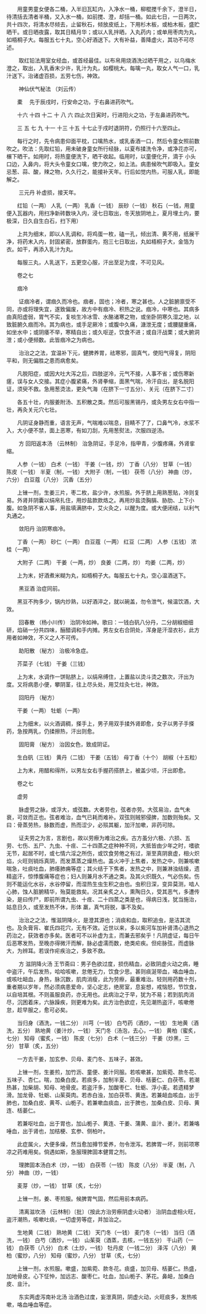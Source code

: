 <!-- { "loadSidebar": true } -->
　　用童男童女便各二桶，入半旧瓦缸内，入净水一桶，柳棍搅千余下，澄半日，待清括去清者半桶，又入水一桶，如前搅、澄，却括一桶。如此七日，一日两次，共十四次，将清水尽倾去，止留秋石，倾放皮纸上，下用杉木板，或柏木板，盛贮晒干。或日晒夜露，取其日精月华；或以人乳拌晒，入丸药内；或单用枣肉为丸，如梧桐子大。每服五七十丸，空心好酒送下。大有补益，善降虚火，其功不可尽述。

　　 取红铅法用室女经血，或首经最佳。以布帛用烧酒洗过晒干用之，以乌梅水澄之，取出，入乳香末少许，乳汁为丸，如樱桃大。每噙一丸，取女人气一口，乳汁送下。治诸虚百损，五劳七伤，神效。

　　 神仙伏气秘法 （刘云传）

　　橐 　先于辰戌时，行安命之功，于右鼻进药吹气。

　　十六 十四 十二 十 八 六 四止次日寅时，行进阳火之功，于左鼻进药吹气。

　　三 五 七 九 十一 十三 十五 十七止于戌时退阴符，仍照行十六至四止。

　　每行之时，先令病患仰面平枕，口噙热水，或乳香酒一口，然后令童女照前数吹之。吹法：先取红铅，用未破身童女所行经脉，以夏布揉洗令净，或净花亦可，榐下晒干。如用时，将热童便洗下，晒干收起。临用时，以童便化开，滴于 小头口边，入鼻内，将大头令童女口噙，使力吹之，如上法。病患候吹气即吸入。童女忌葱、蒜、酸，辣之物，久久行之，能接补天年。行后如觉内热，可服人乳，即能解之。

　　 三元丹  补虚损，接天年。

　　红铅（一两） 人乳（一两） 乳香（一钱） 辰砂（一钱） 秋石（一钱，用童便入瓦器内，用扫净新砖数块入内，浸七日取出，冬天放阴地上，夏月埋土内，要极深，日久自生白石，扫下用）

　　上共为细末，即以人乳调和，将鸡蛋一枚，磕一孔，倾出清、黄不用，纸展干净，将药末入内，封固紧密，放群蛋内，抱三七日取出，丸如梧桐子大，金箔为衣。如干，再添入乳汁为丸。

　　每服三丸，人乳送下，五更空心服，汗出至足为度，不可见风。

　　卷之七

　　痼冷

　　 证痼冷者，谓痼久而冷也。痼者，固也；冷者，寒之甚也。人之脏腑禀受不同，亦或将理失宜，遂致偏废，故方中有痼冷、积热之说。痼冷，中寒也。其病多由真阳虚弱，胃气不实，复啖生冷冰雪、水酪诸寒之物，或坐卧阴寒久湿之地，以致脏腑久痼而冷。其为病也，或手足厥冷；或腹中久痛，溏泄无度；或腰腿重痛，如坐水中；或阴痿不举，寒精自出；或久呕逆，饮食不进；或自汗战栗；或大腑洞泄；或小便频数。此皆痼冷之为病也。

　　 治治之之法，宜温补下元，健脾养胃，祛寒邪，固真气，使阳气得复，阴阳平和，则无偏胜之患而病愈矣。

　　凡脱阳症，或因大吐大泻之后，四肢逆冷，元气不接，人事不省；或伤寒新瘥，误与女人交接。其症小腹紧痛，外肾拳缩，面黑气喘，冷汗自出，是名脱阳证，须臾不救。急用葱烫法，更灸气海（在脐下一寸五分）、关元（在脐下二寸）

　　各五十壮，内服姜附汤、五积散之类。然后可服黑锡丹，或灸男左女右中指一壮，再灸关元穴七壮。

　　凡阴证身静而重，语言无声，气喘难以喘息，目睛不了了，口鼻气冷，水浆不入，大小便不禁，面上恶寒，有如刀刮，先用葱熨法，次服四逆汤。

　　 方 回阳返本汤 （云林制） 治急阴证，手足冷，指甲青，少腹疼痛，外肾挛缩。

　　人参（一钱） 白术（一钱） 干姜（一钱，炒） 丁香（八分） 甘草（一钱） 陈皮（一钱） 半夏（制，一钱） 大附子（制，一钱） 茯苓（八分） 神曲（炒，六分） 白豆蔻（八分） 沉香（五分）

　　上锉一剂，生姜三片，枣二枚，盐少许，水煎服。外于脐上用熟葱贴，冷则复易。外肾并阴囊以绢帛扎住，用炒盐款款烙之。再用炒盐烫胸膈、胁肋、上下小腹。如急阴不省人事，用盐填满脐中，艾火灸之，以醒为度。或大便闭结，以利气丸通之。

　　 敛阳丹  治阴寒痼冷。

　　丁香（一两） 砂仁（一两） 白豆蔻（一两） 红豆（二两） 人参（五钱） 浓桂（一两）

　　大附子（二两） 干姜（一两，炒） 良姜（二两，炒） 均姜（二两，炒）

　　上为末，好酒煮米糊为丸，如梧桐子大。每服五七十丸，空心温酒送下。

　　 黑豆酒  治症同前。

　　黑豆不拘多少，锅内炒熟，以好酒淬之，就以碗盖，勿令泄气，候温饮酒，大效。

　　 回春散 （杨小川传） 治阴冷如神。歌曰：一钱白矾八分丹，二分胡椒细细研，焰硝一分共四味，酾醋调和手内摊。男左女右合阴处，浑身是汗湿衣衫，此方用者如神效，不义之人不可传。

　　 助阳散 （秘方） 治极冷急症。

　　芥菜子（七钱） 干姜（三钱）

　　上为末，水调作一饼贴脐上，以绢帛缚住，上置盐以烫斗烫之数次，汗出为度。又将病患小便，攀阴茎，往上尽头处，用艾炷灸七壮，神效。

　　 回阳丹 （秘方）

　　干姜（一两） 牡蛎（一两）

　　上为细末，以火酒调稠，搽手上，男子用双手揉外肾即愈，女子以男子手搽药，急按两乳，仍揉擦热，汗出则愈。

　　 固阳膏 （秘方） 治因女色，致成阴证。

　　生白矾（三钱） 黄丹（二钱） 干姜（五钱） 母丁香（十个） 胡椒（十五粒）

　　上为末，用醋和得所，以男左女右手握药搭脐上，被盖少顷，汗出即愈。

　　卷之七

　　虚劳

　　 脉虚劳之脉，或浮大，或弦数。大者劳也，弦者亦劳。大弦易治，血气未衰，可敛而正也。弦者难治，血气已耗而难补。双弦则贼邪侵脾，加数则殆矣。又曰：骨蒸劳热，脉数而虚，热而涩少，必殒其躯，加汗加嗽，非药可除。

　　 证夫劳之为言，言剧也，故以劳瘵为难治之疾。古方虽分六极、六损、五劳、七伤、五尸、九虫、十疰、二十四蒸之症种种不同，大抵皆由少年之时，嗜欲无节，起居不时，或七情六淫之所伤，或饮食劳倦之有过，渐至真阴衰虚，相火炽焰，火旺则销烁真阴，而发蒸蒸之燥热也。盖火冲于上焦者，发热之中，则兼咳嗽喘急，吐痰吐血，肺痿肺痈等症；其火结于下焦者，发热之中，则兼淋浊结燥，遗精盗汗，惊悸腹痛等症也；妇人则兼月水不通之类。及其火炽既久，气必伤矣。伤则不能运化水谷，水谷停留，而湿热生虫生积之由也。虫积日深，变异莫测，啮人心肺，蚀人脏腑精华，殆莫能救矣。况其亲炙之人，熏陶日久，受其恶气，多遭传染，是曰传尸，即前所谓九虫、十疰、二十四蒸之类是也，得病日浅，犹当施治，姑息日久，或至发热不休，形体 羸，真气将脱，事不及矣。

　　 治治之之法，惟滋阴降火，是澄其源也；消痰和血，取积追虫，是洁其流也。及灸膏肓、崔氏四花穴，无有不效。近世以来，多以紫河车加补肾清心退热之药治之，获效者亦多矣。医者可不以补虚为主，而兼去邪矣乎！凡阴虚证，每日午后恶寒发热，至晚亦得微汗而解，脉必虚濡而数，绝类疟疾。但疟脉弦，而虚脉大，为辨耳。若误作疟疾治之，多致不救。

　　 方 滋阴降火汤  王节斋曰：男子色欲过度，损伤精血，必致阴虚火动之病，睡中盗汗，午后发热，哈哈咳嗽，怠倦无力，饮食少思。甚则痰涎带血，咯血唾血，或咳吐衄血，身热，脉沉数，肌肉消瘦，此为劳瘵，最重难治。轻则用药数十剂，重者期以岁年，然必须病患爱命，坚心定志，绝房室，息妄想，戒恼怒，节饮食，以自培其根。不则虽服良药，亦无用也。此病治之于早，犹为不易；若到肌肉消尽，沉困着床，六脉躁疾，则更难为矣。此方治色欲症，先见潮热盗汗，咳嗽倦怠，趁早服之，愈可必矣。

　　当归身（酒洗，一钱二分） 川芎（一钱） 白芍药（酒炒，一钱） 生地黄（酒洗，五分） 熟地黄（姜汁炒，一钱） 天门冬（汤泡，去心，一钱） 黄柏（蜜炙，七分） 知母（蜜炙，一钱） 陈皮（七分） 白术（一钱三分） 干姜（炒黑，三分） 甘草（炙，五分）

　　一方去干姜，加玄参、贝母、麦门冬、五味子，甚效。

　　上锉一剂，生姜煎，加竹沥、童便、姜汁同服。若咳嗽甚，加紫菀、款冬花、五味子、杏仁。喘，加桑白皮。若痰多，加制半夏、贝母、栝蒌仁、白茯苓。若潮热甚，加柴胡、知母、地骨皮。若盗汗多，加酸枣仁、牡蛎、浮小麦。若遗精梦滑。加龙骨、牡蛎、山茱萸肉。若赤白浊，加白茯苓、黄连。若兼衄血咳血，出于肺也，加桑白皮、黄芩、山栀子。若兼嗽血痰血，出于脾也，加桑白皮、贝母、黄连、栝蒌仁。

　　若兼呕吐血，出于胃也，加山栀子、黄连、干姜、蒲黄、韭汁、姜汁。若兼咯唾血，出于肾也，加桔梗、玄参、侧柏叶。

　　此症属火，大便多燥，然当愈加撙节爱养，勿令泄泻。若脾胃一坏，则前项寒凉之药难用矣。倘遇如斯，急服理脾固本健胃之剂。

　　 理脾固本汤白术（炒，一钱） 白茯苓（一钱） 陈皮（八分） 半夏（制，八分） 神曲（炒，一钱）

　　麦芽（炒，一钱） 甘草（炙，七分）

　　上锉一剂，姜、枣煎服。候脾胃气固，然后用前本病药。

　　 清离滋坎汤 （云林制）〔批〕（按此方治劳瘵阴虚火动者） 治阴血虚相火旺，盗汗潮热，咳嗽吐痰，一切虚劳等症，并加治之。

　　生地黄（二钱） 熟地黄（二钱） 天门冬（一钱） 麦门冬（一钱） 当归（酒洗，一钱） 白芍（酒炒，一钱） 山茱萸（酒蒸，去核，一钱五分） 干山药（一钱） 白茯苓（八分） 白术（土炒，一钱） 牡丹皮（一钱二分） 泽泻（八分） 黄柏（蜜炒，八分） 知母（蜜炒，八分） 甘草（炙，七分）

　　上锉一剂，水煎服。嗽盛，加紫菀、款冬花。痰盛，加贝母、栝蒌仁。热盛，加地骨皮。心下怔忡，加远志、酸枣仁。吐血，加山栀子、茅花。鼻衄，加桑白皮、韭汁。

　　 东实两虚泻南补北汤  治酒色过度，妄泄真阴，阴虚火动，火旺痰多，发热咳嗽，咯血唾血等症。


